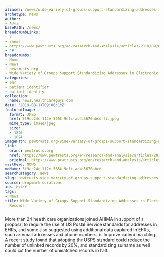 ```yaml
---
aliases: /news/wide-variety-of-groups-support-standardizing-addresses-in-electronic-health-records
archetype: news
author:
- Admin
basePath: /news/
breadcrumbLinks:
- /
- /news
- https://www.pewtrusts.org/en/research-and-analysis/articles/2019/08/08/wide-variety-of-groups-support-standardizing-addresses-in-electronic-health-records
- '#'
breadcrumbs:
- Home
- News
- pewtrusts.org
- Wide Variety of Groups Support Standardizing Addresses in Electronic Health Records
categories:
- ehr
- patient identifier
- patient identity
collection:
  name: news.healthcareguys.com
date: '2019-08-13T09:00:19Z'
featuredImage:
  format: JPEG
  href: 5f9cc24c-112e-5658-9efc-ad4d5670abcd-fi.jpeg
  mime_type: image/jpeg
  size:
  - 1820
  - 1024
imagePath: pewtrusts.org-wide-variety-of-groups-support-standardizing-addresses-in-electronic-health-records
link:
  brand: pewtrusts.org
  href: https://www.pewtrusts.org/en/research-and-analysis/articles/2019/08/08/wide-variety-of-groups-support-standardizing-addresses-in-electronic-health-records
  original: https://www.pewtrusts.org/en/research-and-analysis/articles/2019/08/08/wide-variety-of-groups-support-standardizing-addresses-in-electronic-health-records
mastHead: NEWS
mdName: 5f9cc24c-112e-5658-9efc-ad4d5670abcd
searchCategory: News
slug: pewtrusts-wide-variety-of-groups-support-standardizing-addresses-in-electronic-health-records
source: dropmark-curations
sub: brief
tags:
- News
title: Wide Variety of Groups Support Standardizing Addresses in Electronic Health
  Records
---
```


More than 24 health care organizations joined AHIMA in support of a proposal to require the use of US Postal Service standards for addresses in EHRs, and some also suggested using additional data captured in EHRs, such as email addresses and phone numbers, to improve patient matching. A recent study found that adopting the USPS standard could reduce the number of unlinked records by 20%, and standardizing surname as well could cut the number of unmatched records in half.